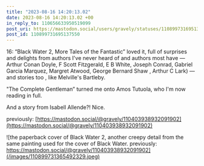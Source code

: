 ```yaml
---
title: "2023-08-16 14:20:13.02"
date: 2023-08-16 14:20:13.02 +00
in_reply_to: 110656633950519099
post_uri: https://mastodon.social/users/gravely/statuses/110899731695137550
post_id: 110899731695137550
---
```

16: “Black Water 2, More Tales of the Fantastic” loved it, full of surprises and delights from authors I've never heard of and authors most have — Arthur Conan Doyle, F Scott Fitzgerald, E B White, Joseph Conrad, Gabriel Garcia Marquez, Margret Atwood, George Bernard Shaw , Arthur C Lark) — and stories too , like Melville's Bartleby.

"The Complete Gentleman” turned me onto Amos Tutuola, who I'm now reading in full.

And a story from Isabell Allende?! Nice.

previously: [https://mastodon.social/@gravely/110403938932091902](https://mastodon.social/@gravely/110403938932091902)


![the paperback cover of Black Water 2, another creepy detail from the same painting used for the cover of Black Water. previously: https://mastodon.social/@gravely/110403938932091902](/images/110899731365492329.jpeg)

